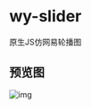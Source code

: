 # wy-slider
原生JS仿网易轮播图
## 预览图
![img](https://github.com/shiyyyyy/wy-slider/blob/master/wy-slider.gif)
